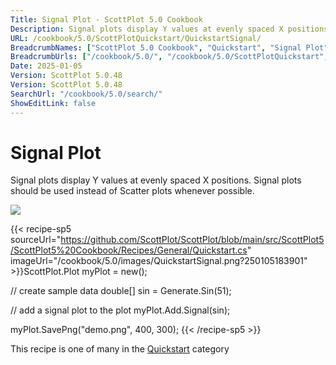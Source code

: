 ```yaml
---
Title: Signal Plot - ScottPlot 5.0 Cookbook
Description: Signal plots display Y values at evenly spaced X positions. Signal plots should be used instead of Scatter plots whenever possible.
URL: /cookbook/5.0/ScottPlotQuickstart/QuickstartSignal/
BreadcrumbNames: ["ScottPlot 5.0 Cookbook", "Quickstart", "Signal Plot"]
BreadcrumbUrls: ["/cookbook/5.0/", "/cookbook/5.0/ScottPlotQuickstart", "/cookbook/5.0/ScottPlotQuickstart/QuickstartSignal"]
Date: 2025-01-05
Version: ScottPlot 5.0.48
Version: ScottPlot 5.0.48
SearchUrl: "/cookbook/5.0/search/"
ShowEditLink: false
---
```



<div class='d-flex align-items-center mt-5'>
<h1 class='me-2 text-dark my-0 border-0'>Signal Plot</h1>
</div>

Signal plots display Y values at evenly spaced X positions. Signal plots should be used instead of Scatter plots whenever possible.

[![](/cookbook/5.0/images/QuickstartSignal.png?250105183901)](/cookbook/5.0/images/QuickstartSignal.png?250105183901)

{{< recipe-sp5 sourceUrl="https://github.com/ScottPlot/ScottPlot/blob/main/src/ScottPlot5/ScottPlot5%20Cookbook/Recipes/General/Quickstart.cs" imageUrl="/cookbook/5.0/images/QuickstartSignal.png?250105183901" >}}ScottPlot.Plot myPlot = new();

// create sample data
double[] sin = Generate.Sin(51);

// add a signal plot to the plot
myPlot.Add.Signal(sin);

myPlot.SavePng("demo.png", 400, 300);
{{< /recipe-sp5 >}}

<div class='my-5 text-center'>This recipe is one of many in the <a href='/cookbook/5.0/ScottPlotQuickstart'>Quickstart</a> category</div>


